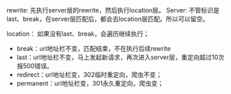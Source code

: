 rewrite:
先执行server层的rewrite，然后执行location层。
Server: 不管标识是last、break，在server层匹配后，都会去location层匹配。所以可以留空。

location：
如果没有last、break，会遍历继续执行；
* break：url地址栏不变，匹配结束，不在执行后续rewrite
* last：url地址栏不变，马上发起新请求，再次进入server层，重定向超过10次报500错误。
* redirect：url地址栏变，302临时重定向，爬虫不变；
* permanent：url地址栏变，301永久重定向，爬虫变；
